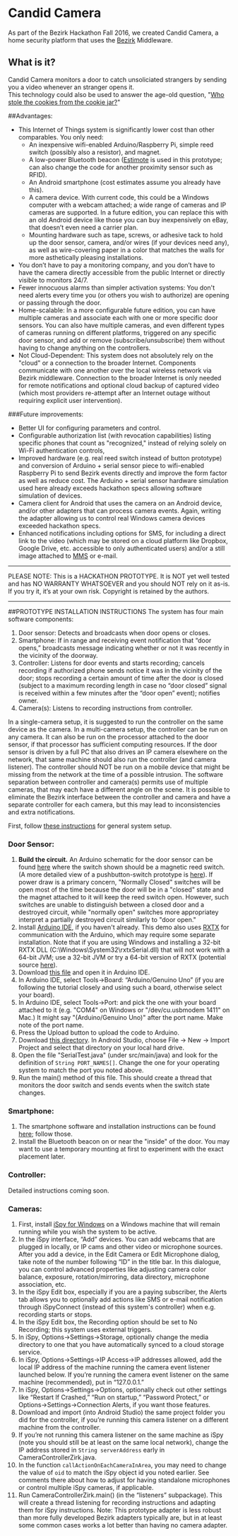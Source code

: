 # Candid Camera
As part of the Bezirk Hackathon Fall 2016, we created Candid Camera, a home security platform that uses the [Bezirk](http://bezirk.com/) Middleware.

## What is it?
Candid Camera monitors a door to catch unsoliciated strangers by sending you a video whenever an stranger opens it.  
This technology could also be used to answer the age-old question, "[Who stole the cookies from the cookie jar?](https://en.wikipedia.org/wiki/Who_Stole_the_Cookie_from_the_Cookie_Jar%3F)"

##Advantages:
 - This Internet of Things system is significantly lower cost than other comparables.  You only need:  
   - An inexpensive wifi-enabled Arduino/Raspberry Pi, simple reed switch (possibly also a resistor), and magnet.
   - A low-power Bluetooth beacon ([Estimote](http://estimote.com/#get-beacons-section) is used in this prototype; can also change the code for another proximity sensor such as RFID).
   - An Android smartphone (cost estimates assume you already have this).
   - A camera device.  With current code, this could be a Windows computer with a webcam attached; a wide range of cameras and IP cameras are supported.  In a future edition, you can replace this with an old Android device like those you can buy inexpensively on eBay, that doesn’t even need a carrier plan.  
   - Mounting hardware such as tape, screws, or adhesive tack to hold up the door sensor, camera, and/or wires (if your devices need any), as well as wire-covering paper in a color that matches the walls for more asthetically pleasing installations.   
 - You don’t have to pay a monitoring company, and you don’t have to have the camera directly accessible from the public Internet or directly visible to monitors 24/7.
 - Fewer innocuous alarms than simpler activation systems:  You don't need alerts every time you (or others you wish to authorize) are opening or passing through the door. 
 - Home-scalable: In a more configurable future edition, you can have multiple cameras and associate each with one or more specific door sensors.  You can also have multiple cameras, and even different types of cameras running on different platforms, triggered on any specific door sensor, and add or remove (subscribe/unsubscribe) them without having to change anything on the controllers. 
 - Not Cloud-Dependent: This system does not absolutely rely on the "cloud" or a connection to the broader Internet.  Components communicate with one another over the local wireless network via Bezirk middleware. Connection to the broader Internet is only needed for remote notifications and optional cloud backup of captured video (which most providers re-attempt after an Internet outage without requiring explicit user intervention).  

###Future improvements:
 - Better UI for configuring parameters and control.
 - Configurable authorization list (with revocation capabilities) listing specific phones that count as "recognized," instead of relying solely on Wi-Fi authentication controls,
 - Improved hardware (e.g. real reed switch instead of button prototype) and conversion of Arduino + serial sensor piece to wifi-enabled Raspberry Pi to send Bezirk events directly and improve the form factor as well as reduce cost.  The Arduino + serial sensor hardware simulation used here already exceeds hackathon specs allowing software simulation of devices.
 - Camera client for Android that uses the camera on an Android device, and/or other adapters that can process camera events.  Again, writing the adapter allowing us to control real Windows camera devices exceeded hackathon specs.
 - Enhanced notifications including options for SMS, for including a direct link to the video (which may be stored on a cloud platform like Dropbox, Google Drive, etc. accessible to only authenticated users) and/or a still image attached to [MMS](https://en.wikipedia.org/wiki/Multimedia_Messaging_Service) or e-mail.

------------------------
PLEASE NOTE:  This is a HACKATHON PROTOTYPE.  It is NOT yet well tested and has NO WARRANTY WHATSOEVER and you should NOT rely on it as-is.  If you try it, it’s at your own risk.
Copyright is retained by the authors.  

------------------
##PROTOTYPE INSTALLATION INSTRUCTIONS
The system has four main software components:
 1.  Door sensor: Detects and broadcasts when door opens or closes.
 2.  Smartphone: If in range and receiving event notification that “door opens,” broadcasts message indicating whether or not it was recently in the vicinity of the doorway.  
 3.  Controller: Listens for door events and starts recording; cancels recording if authorized phone sends notice it was in the vicinity of the door; stops recording a certain amount of time after the door is closed (subject to a maximum recording length in case no “door closed” signal is received within a few minutes after the “door open” event); notifies owner.
 4.  Camera(s): Listens to recording instructions from controller.


In a single-camera setup, it is suggested to run the controller on the same device as the camera.  In a multi-camera setup, the controller can be run on any camera.  It can also be run on the processor attached to the door sensor, if that processor has sufficient computing resources.  If the door sensor is driven by a full PC that also drives an IP camera elsewhere on the network, that same machine should also run the controller (and camera listener).  The controller should NOT be run on a mobile device that might be missing from the network at the time of a possible intrusion.  The software separation between controller and camera(s) permits use of multiple cameras, that may each have a different angle on the scene.  It is possible to eliminate the Bezirk interface between the controller and camera and have a separate controller for each camera, but this may lead to inconsistencies and extra notifications.

First, follow [these instructions](http://developer.bezirk.com/documentation/installation.php) for general system setup. 

### Door Sensor:
 1.  **Build the circuit.**  An Arduino schematic for the door sensor can be found [here](https://raw.githubusercontent.com/wbt/BezirkSec/master/ArduinoCode/Screen%20Shot%202016-10-29%20at%2011.18.12%20PM.png) where the switch shown should be a magnetic reed switch.  (A more detailed view of a pushbutton-switch prototype is [here](https://raw.githubusercontent.com/wbt/BezirkSec/master/ArduinoCode/Screen%20Shot%202016-10-29%20at%209.58.07%20PM.png)).  If power draw is a primary concern, "Normally Closed" switches will be open most of the time because the door will be in a "closed" state and the magnet attached to it will keep the reed switch open.  However, such switches are unable to distinguish between a closed door and a destroyed circuit, while "normally open" switches more appropriatey interpret a partially destroyed circuit similarly to "door open." 
 2.  Install [Arduino IDE](https://www.arduino.cc/en/Main/Software), if you haven't already.  This demo also uses [RXTX](http://rxtx.qbang.org/wiki/index.php/Download) for communication with the Arduino, which may require some separate installation.  Note that if you are using Windows and installing a 32-bit RXTX DLL (C:\Windows\System32\rxtxSerial.dll) that will not work with a 64-bit JVM; use a 32-bit JVM or try a 64-bit version of RXTX (potential source [here](http://jlog.org/rxtx-win.html)).
 3. Download [this file](https://github.com/wbt/BezirkSec/blob/master/ArduinoCode/SerialReadDigital/SerialReadDigital.ino) and open it in Arduino IDE.
 4. In Arduino IDE, select Tools->Board: “Arduino/Genuino Uno” (if you are following the tutorial closely and using such a board, otherwise select your board).
 5. In Arduino IDE, select Tools->Port: and pick the one with your board attached to it (e.g. "COM4" on Windows or "/dev/cu.usbmodem 1411" on Mac.)  It might say "(Arduino/Genuino Uno)" after the port name.  Make note of the port name. 
 6. Press the Upload button to upload the code to Arduino. 
 7. Download [this directory](https://github.com/wbt/BezirkSec/tree/master/DoorPublish).  In Android Studio, choose File -> New -> Import Project and select that directory on your local hard drive.
 8. Open the file "SerialTest.java" (under src/main/java) and look for the definition of `String PORT_NAMES[]`.  Change the one for your operating system to match the port you noted above. 
 9. Run the main() method of this file.  This should create a thread that monitors the door switch and sends events when the switch state changes.  
 
### Smartphone:
 1. The smartphone software and installation instructions can be found [here](https://github.com/boyP/EstimoteAdapterBezirk); follow those.
 2. Install the Bluetooth beacon on or near the "inside" of the door.  You may want to use a temporary mounting at first to experiment with the exact placement later. 

### Controller:
 Detailed instructions coming soon.

### Cameras:
 1. First, install [iSpy for Windows](http://www.ispyconnect.com/) on a Windows machine that will remain running while you wish the system to be active.  
 2. In the iSpy interface, “Add” devices. You can add webcams that are plugged in locally, or IP cams and other video or microphone sources.   After you add a device, in the Edit Camera or Edit Microphone dialog, take note of the number following “ID” in the title bar.  In this dialogue, you can control advanced properties like adjusting camera color balance, exposure, rotation/mirroring, data directory, microphone association, etc.
 3. In the iSpy Edit box, especially if you are a paying subscriber, the Alerts tab allows you to optionally add actions like SMS or e-mail notification through iSpyConnect (instead of this system's controller) when e.g. recording starts or stops.  
 4. In the iSpy Edit box, the Recording option should be set to No Recording; this system uses external triggers. 
 5. In iSpy, Options->Settings->Storage, optionally change the media directory to one that you have automatically synced to a cloud storage service.  
 6.  In iSpy, Options->Settings->IP Access->IP addresses allowed, add the local IP address of the machine running the camera event listener launched below.  If you’re running the camera event listener on the same machine (recommended), put in “127.0.0.1.” 
 7. In iSpy, Options->Settings->Options, optionally check out other settings like “Restart If Crashed,” “Run on startup,” “Password Protect,” or Options->Settings->Connection Alerts, if you want those features. 
 8. Download and import (into Android Studio) the same project folder you did for the controller, if you’re running this camera listener on a different machine from the controller. 
 9. If you’re not running this camera listener on the same machine as iSpy (note you should still be at least on the same local network), change the IP address stored in `String serverAddress` early in CameraControllerZirk.java.
 10. In the function `callActionOnEachCameraInArea`, you may need to change the value of `oid` to match the iSpy object id you noted earlier.  See comments there about how to adjust for having standalone microphones or control multiple iSpy cameras, if applicable.
 11. Run CameraControllerZirk.main() (in the “listeners” subpackage). This will create a thread listening for recording instructions and adapting them for iSpy instructions.  Note: This prototype adapter is less robust than more fully developed Bezirk adapters typically are, but in at least some common cases works a lot better than having no camera adapter. 
